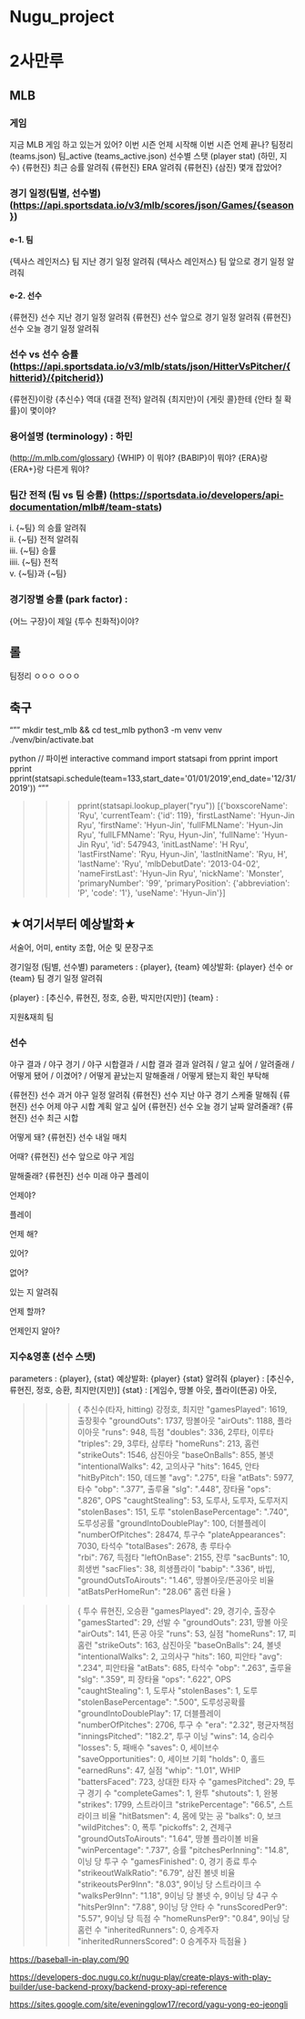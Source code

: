 # Nugu_project

# 2사만루



## MLB
### 게임
지금 MLB 게임 하고 있는거 있어?
이번 시즌 언제 시작해
이번 시즌 언제 끝나?
팀정리 (teams.json)
팀_active (teams_active.json)
선수별 스탯 (player stat) (하민, 지수)
{류현진} 최근 승률 알려줘
{류현진} ERA 알려줘
{류현진} {삼진} 몇개 잡았어?

### 경기 일정(팀별, 선수별) (https://api.sportsdata.io/v3/mlb/scores/json/Games/{season})
#### e-1. 팀
{텍사스 레인저스} 팀 지난 경기 일정 알려줘
{텍사스 레인저스} 팀 앞으로 경기 일정 알려줘

#### e-2. 선수
{류현진} 선수 지난 경기 일정 알려줘
{류현진} 선수 앞으로 경기 일정 알려줘
{류현진} 선수 오늘 경기 일정 알려줘

### 선수 vs 선수 승률 (https://api.sportsdata.io/v3/mlb/stats/json/HitterVsPitcher/{hitterid}/{pitcherid})
{류현진}이랑 {추신수} 역대 {대결 전적} 알려줘
{최지만}이 {게릿 콜}한테 {안타 칠 확률}이 몇이야?

### 용어설명 (terminology) : 하민
(http://m.mlb.com/glossary)
{WHIP} 이 뭐야?
{BABIP}이 뭐야?
{ERA}랑 {ERA+}랑 다른게 뭐야?


### 팀간 전적 (팀 vs 팀 승률) (https://sportsdata.io/developers/api-documentation/mlb#/team-stats) <br>
  i. 	{~팀} 의 승률 알려줘 <br>
 ii. 	{~팀} 전적 알려줘  <br>
iii. 	{~팀} 승률 <br>
iiii. 	{~팀} 전적 <br>
v. 	{~팀}과 {~팀} <br>

### 경기장별 승률 (park factor) : 
{어느 구장}이 제일 {투수 친화적}이야?


## 롤
팀정리 
ㅇㅇㅇ
ㅇㅇㅇ
## 축구

“””
<START>
mkdir test_mlb && cd test_mlb
python3 -m venv venv
./venv/bin/activate.bat

python  // 파이썬 interactive command
import statsapi
from pprint import pprint
pprint(statsapi.schedule(team=133,start_date='01/01/2019',end_date='12/31/2019'))
“””


>>> pprint(statsapi.lookup_player("ryu"))
[{'boxscoreName': 'Ryu',
  'currentTeam': {'id': 119},
  'firstLastName': 'Hyun-Jin Ryu',
  'firstName': 'Hyun-Jin',
  'fullFMLName': 'Hyun-Jin Ryu',
  'fullLFMName': 'Ryu, Hyun-Jin',
  'fullName': 'Hyun-Jin Ryu',
  'id': 547943,
  'initLastName': 'H Ryu',
  'lastFirstName': 'Ryu, Hyun-Jin',
  'lastInitName': 'Ryu, H',
  'lastName': 'Ryu',
  'mlbDebutDate': '2013-04-02',
  'nameFirstLast': 'Hyun-Jin Ryu',
  'nickName': 'Monster',
  'primaryNumber': '99',
  'primaryPosition': {'abbreviation': 'P', 'code': '1'},
  'useName': 'Hyun-Jin'}]

## ★여기서부터 예상발화★
서술어, 어미, entity 조합, 어순 및 문장구조

경기일정 (팀별, 선수별)
parameters : {player}, {team}
예상발화: {player} 선수 or {team} 팀 경기 일정 알려줘

{player} : [추신수, 류현진, 정호, 승환, 박지만(지만)]
{team} : 


지원&재희
팀





### 선수
야구 결과 / 야구 경기 / 야구 시합결과 / 시합 결과
결과 알려줘 / 알고 싶어 /  알려줄래 / 어떻게 됐어 / 이겼어? / 어떻게 끝났는지 말해줄래 / 어떻게 됐는지 확인 부탁해

{류현진} 선수 과거
야구
일정
알려줘
{류현진} 선수 지난 
야구 경기
스케줄
말해줘
{류현진} 선수 어제
야구 시합
계획
알고 싶어
{류현진} 선수 오늘
경기
날짜
알려줄래?
{류현진} 선수 최근
시합


어떻게 돼?
{류현진} 선수 내일
매치


어때?
{류현진} 선수 앞으로
야구 게임


말해줄래?
{류현진} 선수 미래
야구 플레이


언제야?


플레이


언제 해?






있어?






없어?






있는 지 알려줘






언제 할까?






언제인지 알아?


### 지수&영훈 (선수 스탯)
parameters : {player}, {stat}
예상발화: {player} {stat} 알려줘
{player} : [추신수, 류현진, 정호, 승환, 최지만(지만)]
{stat} : [게임수, 땅볼 아웃, 플라이(뜬공) 아웃, 






>>> {  추신수(타자, hitting) 강정호, 최지만
    "gamesPlayed": 1619,  	출장횟수
    "groundOuts": 1737,	땅볼아웃
    "airOuts": 1188,		플라이아웃
    "runs": 948,		득점
    "doubles": 336,		2루타, 이루타
    "triples": 29,		3루타, 삼루타
    "homeRuns": 213,		홈런
    "strikeOuts": 1546,	삼진아웃
    "baseOnBalls": 855,	볼넷
    "intentionalWalks": 42,		고의사구
    "hits": 1645,		안타
    "hitByPitch": 150,	데드볼
    "avg": ".275",		타율
    "atBats": 5977,		타수
    "obp": ".377",		출루율
    "slg": ".448",		장타율
    "ops": ".826",		OPS
    "caughtStealing": 53,    도루사, 도루자, 도루저지
    "stolenBases": 151,	도루
    "stolenBasePercentage": ".740",	도루성공률
    "groundIntoDoublePlay": 100,	더블플레이
    "numberOfPitches": 28474,		투구수 
    "plateAppearances": 7030,		타석수 
    "totalBases": 2678,		총 루타수		
    "rbi": 767,			득점타 
    "leftOnBase": 2155,		잔루
    "sacBunts": 10,			희생번
    "sacFlies": 38,			희생플라이
    "babip": ".336",			바빕, 
    "groundOutsToAirouts": "1.46", 	땅볼아웃/뜬공아웃 비율
    "atBatsPerHomeRun": "28.06"	홈런 타율
}


>>> { 투수 류현진, 오승환
   "gamesPlayed": 29,		경기수, 출장수
    "gamesStarted": 29,	선발 수
    "groundOuts": 231,	땅볼 아웃
    "airOuts": 141,		뜬공 아웃
    "runs": 53,		실점
    "homeRuns": 17,		피홈런
    "strikeOuts": 163,	삼진아웃
    "baseOnBalls": 24,	볼넷
    "intentionalWalks": 2,	고의사구
    "hits": 160,		피안타
    "avg": ".234",		피안타율
    "atBats": 685,		타석수
    "obp": ".263",		출루율
    "slg": ".359",		피 장타율
    "ops": ".622",		OPS
    "caughtStealing": 1,	도루사
    "stolenBases": 1,		도루
    "stolenBasePercentage": ".500",		도루성공확률
    "groundIntoDoublePlay": 17,		더블플레이
    "numberOfPitches": 2706,			투구 수
    "era": "2.32",				평균자책점
    "inningsPitched": "182.2",		투구 이닝
    "wins": 14,				승리수
    "losses": 5,				패배수
    "saves": 0,				세이브수
    "saveOpportunities": 0,			세이브 기회
    "holds": 0,				홀드
    "earnedRuns": 47,				실점
    "whip": "1.01",				WHIP
    "battersFaced": 723,			상대한 타자 수
    "gamesPitched": 29,			투구 경기 수
    "completeGames": 1,			완투
    "shutouts": 1,				완봉
    "strikes": 1799,				스트라이크
    "strikePercentage": "66.5",		스트라이크 비율
    "hitBatsmen": 4,				몸에 맞는 공
    "balks": 0,				보크
    "wildPitches": 0,				폭투
    "pickoffs": 2,				견제구
    "groundOutsToAirouts": "1.64",		땅볼 플라이볼 비율
    "winPercentage": ".737",			승률
    "pitchesPerInning": "14.8",		이닝 당 투구 수
    "gamesFinished": 0,		경기 종료 투수
    "strikeoutWalkRatio": "6.79",	삼진 볼넷 비율
    "strikeoutsPer9Inn": "8.03",	9이닝 당 스트라이크 수
    "walksPer9Inn": "1.18",		9이닝 당 볼넷 수, 9이닝 당 4구 수
    "hitsPer9Inn": "7.88",		9이닝 당 안타 수
    "runsScoredPer9": "5.57",		9이닝 당 득점 수
    "homeRunsPer9": "0.84",		9이닝 당 홈런 수
    "inheritedRunners": 0,		승계주자
    "inheritedRunnersScored": 0	승계주자 득점율
}

  
  
  https://baseball-in-play.com/90

https://developers-doc.nugu.co.kr/nugu-play/create-plays-with-play-builder/use-backend-proxy/backend-proxy-api-reference

https://sites.google.com/site/eveningglow17/record/yagu-yong-eo-jeongli
